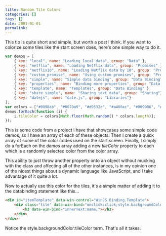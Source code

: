 ```yaml
---
title: Random Tile Colors
categories: []
tags: []
date: 2001-01-01
permalink: 
---
```


This tip is quite short and simple, but worth a post I think. If you want to colorize some tiles like the start screen does, here's one simple way to do it.

``` js
var demos = [
    { key: "local", name: "Loading local data", group: "Data" },
    { key: "netflix", name: "Loading Netflix data", group: "Promises" },
    { key: "netflix10", name: "Loading Netflix data by 10", group: "Promises" },
    { key: "custom_promise", name: "Using custom promises", group: "Promises" },
    { key: "simple", name: "Simple data binding", group: "Data Binding" },
    { key: "properties", name: "Binding more properties", group: "Data Binding" },
    { key: "template", name: "Templates", group: "Data Binding" },
    { key: "share_simple", name: "Sharing text data", group: "Sharing"},
    { key: "datejs", name: "date.js", group: "Libraries"}
];
var colors = ["#0098ab", "#0070a9", "#d9532c", "#a400ac", "#009086", "#5838b4", "#ae193e", "#2c86ee", "#009c00"];
demos.forEach(function (i) {
    i.tileColor = colors[Math.floor(Math.random() * colors.length)];
});
```

This is some code from a project I have that showcases some simple code demos, so I have an array of each of these objects. Then I create a quick array of some of the color codes used on the start screen. Finally, I simply do a forEach on the _demos_ array adding a new _tileColor_ property to each which is a randomly selected color from the color array.

This ability to just throw another property onto an object without mucking with the class and affecting all of the other instances, is in my opinion one of the nicest things about a dynamic language like JavaScript, and I take advantage of it quite a lot.

Now to actually use this color for the tiles, it's a simple matter of adding it to the databinding statement like this...

``` html
<div id="itemTemplate" data-win-control="WinJS.Binding.Template">
    <div class="tile" data-win-bind="onclick:click;style.backgroundColor:tileColor;">
        <h3 data-win-bind="innerText:name;"></h3>
    </div>
</div>
```

Notice the style.backgroundColor:tileColor term. That's all it takes.